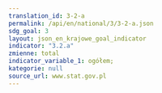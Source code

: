 ```yaml
---
translation_id: 3-2-a
permalink: /api/en/national/3/3-2-a.json
sdg_goal: 3
layout: json_en_krajowe_goal_indicator
indicator: "3.2.a"
zmienne: total
indicator_variable_1: ogółem;
kategorie: null
source_url: www.stat.gov.pl
---
```


